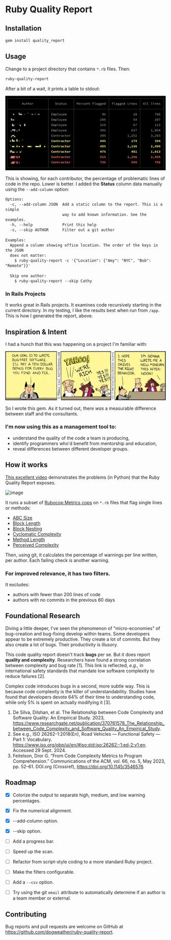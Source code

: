 # Ruby Quality Report

## Installation

```sh
gem install quality_report
```

## Usage

Change to a project directory that contains `*.rb` files. Then:

```sh
ruby-quality-report
```

After a bit of a wait, it prints a table to stdout:

![Screenshot](quality-report-screenshot-2@2x.webp)

This is showing, for each contributor, the percentage of problematic lines of code in the repo. Lower is better.
I added the **Status** column data manually using the `--add-column` option:

```
Options:
  -c, --add-column JSON  Add a static column to the report. This is a simple
                         way to add known information. See the examples.
  -h, --help             Print this help
  -s, --skip AUTHOR      Filter out a git author

Examples:
  Append a column showing office location. The order of the keys in the JSON
  does not matter:
    $ ruby-quality-report -c '{"Location": {"Amy": "NYC", "Bob": "Remote"}}'

  Skip one author:
    $ ruby-quality-report --skip Cathy
```

### In Rails Projects

It works great in Rails projects. It examines code recursively starting in the current directory. In my testing,
I like the results best when run from `/app`. This is how I generated the report, above.

## Inspiration & Intent

I had a hunch that this was happening on a project I'm familiar with:

![Dilbert Strip: Bug Bonus](dilbert-bug-bounty.jpeg)

So I wrote this gem. As it turned out, there _was_ a measurable difference between staff and the consultants.

### I'm now using this as a management tool to:

- understand the quality of the code a team is producing,
- identify programmers who'd benefit from mentorship and education,
- reveal differences between different developer groups.


## How it works

[This excellent video](https://youtu.be/-AzSRHiV9Cc?si=-mcb3A94KnGOvth) demonstrates the problems (in Python) that the Ruby Quality Report exposes.

![image](https://github.com/user-attachments/assets/2d835137-1d55-42ba-abd0-64c09cd6fe0f)


It runs a subset of [Rubocop Metrics cops](https://docs.rubocop.org/rubocop/cops_metrics.html) on `*.rb` files that flag single lines or methods:

- [ABC Size](https://docs.rubocop.org/rubocop/cops_metrics.html#metricsabcsize)
- [Block Length](https://docs.rubocop.org/rubocop/cops_metrics.html#metricsblocklength)
- [Block Nesting](https://docs.rubocop.org/rubocop/cops_metrics.html#metricsblocknesting)
- [Cyclomatic Complexity](https://docs.rubocop.org/rubocop/cops_metrics.html#metricscyclomaticcomplexity)
- [Method Length](https://docs.rubocop.org/rubocop/cops_metrics.html#metricsmethodlength)
- [Perceived Complexity](https://docs.rubocop.org/rubocop/cops_metrics.html#metricsperceivedcomplexity)

Then, using git, it calculates the percentage of warnings per line written, per author. Each failing check is another warning.
### For improved relevance, it has two filters.

It excludes:

- authors with fewer than 200 lines of code
- authors with no commits in the previous 60 days


## Foundational Research

Diving a little deeper, I've seen the phenomenon of "micro-economies" of bug-creation and bug-fixing develop within teams. Some developers appear to be extremely productive. They create a lot of commits. But they also create a lot of bugs. Their productivity is illusory.

This code quality report doesn't track **bugs** per se. But it does report **quality and complexity**. Researchers have found a strong correlation between complexity and bug rate [1]. This link is reflected, _e.g.,_ in international safety standards that mandate low software complexity to reduce failures [2].

Complex code introduces bugs in a second, more subtle way. This is because code complexity is the killer of understandability. Studies have found that developers devote 64% of their time to understanding code, while only 5% is spent on actually modifying it [3].

1. De Silva, Dilshan, et al. The Relationship between Code Complexity and Software Quality: An Empirical Study. 2023, https://www.researchgate.net/publication/370761578_The_Relationship_between_Code_Complexity_and_Software_Quality_An_Empirical_Study.
2.  See e.g., ISO 26262-1:2018(En), Road Vehicles — Functional Safety — Part 1: Vocabulary. https://www.iso.org/obp/ui/en/#iso:std:iso:26262:-1:ed-2:v1:en. Accessed 29 Sept. 2024.
3.  Feitelson, Dror G. “From Code Complexity Metrics to Program Comprehension.” Communications of the ACM, vol. 66, no. 5, May 2023, pp. 52–61. DOI.org (Crossref), https://doi.org/10.1145/3546576.


## Roadmap

- [x] Colorize the output to separate high, medium, and low warning percentages.
- [x] Fix the numerical alignment.
- [x] --add-column option.
- [x] --skip option.
- [ ] Add a progress bar.
- [ ] Speed up the scan.
- [ ] Refactor from script-style coding to a more standard Ruby project.
- [ ] Make the filters configurable.
- [ ] Add a `--csv` option.
- [ ] Try using the git `email` attribute to automatically determine if an author is a team member or external.


## Contributing

Bug reports and pull requests are welcome on GitHub at https://github.com/dogweather/ruby-quality-report.
